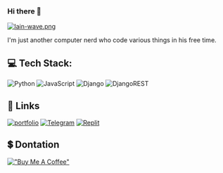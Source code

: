### Hi there 👋

[![lain-wave.png](https://i.postimg.cc/5tZPddkH/lain-wave.png)](https://postimg.cc/jW46P9TK)

I'm just another computer nerd who code various things in his free time.

<!--
**shoto-fx/shoto-fx** is a ✨ _special_ ✨ repository because its `README.md` (this file) appears on your GitHub profile.
-->

## 💻 Tech Stack:
![Python](https://img.shields.io/badge/python-3670A0?style=for-the-badge&logo=python&logoColor=ffdd54) ![JavaScript](https://img.shields.io/badge/javascript-%23323330.svg?style=for-the-badge&logo=javascript&logoColor=%23F7DF1E) ![Django](https://img.shields.io/badge/django-%23092E20.svg?style=for-the-badge&logo=django&logoColor=white) ![DjangoREST](https://img.shields.io/badge/DJANGO-REST-ff1709?style=for-the-badge&logo=django&logoColor=white&color=ff1709&labelColor=gray)

## 🔗 Links
[![portfolio](https://img.shields.io/badge/my_portfolio-000?style=for-the-badge&logo=ko-fi&logoColor=white)](#)
[![Telegram](https://img.shields.io/badge/Telegram-2CA5E0?style=for-the-badge&logo=telegram&logoColor=white)](https://telegram.me/snoofox_py)
[![Replit](https://img.shields.io/badge/Replit-DD1200?style=for-the-badge&logo=Replit&logoColor=white)](https://replit.com/@snoofox)

## 💲 Dontation
[!["Buy Me A Coffee"](https://www.buymeacoffee.com/assets/img/custom_images/orange_img.png)](https://www.buymeacoffee.com/shoto)
